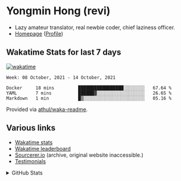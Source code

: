 # Yongmin Hong (revi)

* Lazy amateur translator, real newbie coder, chief laziness officer.
* [Homepage](https://revi.omg.lol) ([Profile](https://profile.omg.lol/revi))

## Wakatime Stats for last 7 days
[![wakatime](https://wakatime.com/badge/user/d0012b89-4235-495d-b0c3-f9667df0e042.svg)](https://wakatime.com/@d0012b89-4235-495d-b0c3-f9667df0e042)

<!--START_SECTION:waka-->
```text
Week: 08 October, 2021 - 14 October, 2021

Docker     18 mins         █████████████████░░░░░░░░   67.64 % 
YAML       7 mins          ██████▓░░░░░░░░░░░░░░░░░░   26.65 % 
Markdown   1 min           █▒░░░░░░░░░░░░░░░░░░░░░░░   05.16 % 
```
<!--END_SECTION:waka-->

Provided via [athul/waka-readme](https://github.com/athul/waka-readme).

## Various links

* [Wakatime stats](https://github.com/revi/revi/blob/master/wakatime.md)
* [Wakatime leaderboard](https://wakatime.com/leaders/sec/0d630197-9761-422d-b67c-cd71547c0642/join/taeasttxvy)
* [Sourcerer.io](https://archive.is/cAhEV) (archive, original website inaccessible.)
* [Testimonials](https://github.com/revi/revi/blob/master/testimonial.md)

<details>
<summary>GitHub Stats</summary>
<a href="https://github-readme-stats.vercel.app"><img src="https://github-readme-stats.vercel.app/api?username=revi&count_private=true&show_icons=true&theme=solarized-light&include_all_commits=true" alt="revi's GitHub stats" align=right /></a>
</details>

<!--
GitHub boilerplate
### Hi there 👋

**revi/revi** is a ✨ _special_ ✨ repository because its `README.md` (this file) appears on your GitHub profile.

Here are some ideas to get you started:

- 🔭 I’m currently working on ...
- 🌱 I’m currently learning ...
- 👯 I’m looking to collaborate on ...
- 🤔 I’m looking for help with ...
- 💬 Ask me about ...
- 📫 How to reach me: ...
- 😄 Pronouns: ...
- ⚡ Fun fact: ...
-->
